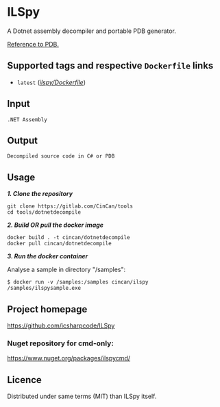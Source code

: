 # ILSpy

A Dotnet assembly decompiler and portable PDB generator. 

[Reference to PDB.](https://github.com/dotnet/core/blob/master/Documentation/diagnostics/portable_pdb.md)

## Supported tags and respective `Dockerfile` links

* `latest` 
([*ilspy/Dockerfile*](https://gitlab.com/CinCan/tools/tree/master/dotnetdecompile))


## Input

```
.NET Assembly
```

## Output

```
Decompiled source code in C# or PDB
```

## Usage

***1. Clone the repository***

```
git clone https://gitlab.com/CinCan/tools
cd tools/dotnetdecompile
```

***2. Build OR pull the docker image*** 

```
docker build . -t cincan/dotnetdecompile
docker pull cincan/dotnetdecompile
```

***3. Run the docker container***

Analyse a sample in directory "/samples":  

`$ docker run -v /samples:/samples cincan/ilspy /samples/ilspysample.exe`


## Project homepage

https://github.com/icsharpcode/ILSpy

### Nuget repository for cmd-only:

https://www.nuget.org/packages/ilspycmd/

## Licence

Distributed under same terms (MIT) than ILSpy itself.
